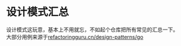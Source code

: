 # 设计模式汇总

设计模式这玩意，基本上不用就忘，不如起个仓库把所有常见的汇总一下。  
大部分用例来源于[refactoringguru.cn/design-patterns/go](https://refactoringguru.cn/design-patterns/go)